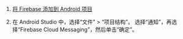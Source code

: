 1. [将 Firebase 添加到 Android 项目](https://firebase.google.com/docs/android/setup)

2. 在 Android Studio 中，选择“文件” > “项目结构”。 选择“通知”，再选择“Firebase Cloud Messaging”，然后单击“确定”。
